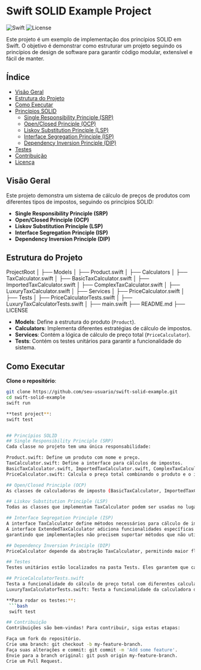 # **Swift SOLID Example Project**

![Swift](https://img.shields.io/badge/Swift-5.8-orange)
![License](https://img.shields.io/badge/license-MIT-blue.svg)

Este projeto é um exemplo de implementação dos princípios SOLID em Swift. O objetivo é demonstrar como estruturar um projeto seguindo os princípios de design de software para garantir código modular, extensível e fácil de manter.

## **Índice**

- [Visão Geral](#visão-geral)
- [Estrutura do Projeto](#estrutura-do-projeto)
- [Como Executar](#como-executar)
- [Princípios SOLID](#princípios-solid)
  - [Single Responsibility Principle (SRP)](#single-responsibility-principle-srp)
  - [Open/Closed Principle (OCP)](#openclosed-principle-ocp)
  - [Liskov Substitution Principle (LSP)](#liskov-substitution-principle-lsp)
  - [Interface Segregation Principle (ISP)](#interface-segregation-principle-isp)
  - [Dependency Inversion Principle (DIP)](#dependency-inversion-principle-dip)
- [Testes](#testes)
- [Contribuição](#contribuição)
- [Licença](#licença)

## **Visão Geral**

Este projeto demonstra um sistema de cálculo de preços de produtos com diferentes tipos de impostos, seguindo os princípios SOLID:

- **Single Responsibility Principle (SRP)**
- **Open/Closed Principle (OCP)**
- **Liskov Substitution Principle (LSP)**
- **Interface Segregation Principle (ISP)**
- **Dependency Inversion Principle (DIP)**

## **Estrutura do Projeto**

ProjectRoot
│
├── Models
│   ├── Product.swift
│
├── Calculators
│   ├── TaxCalculator.swift
│   ├── BasicTaxCalculator.swift
│   ├── ImportedTaxCalculator.swift
│   ├── ComplexTaxCalculator.swift
│   ├── LuxuryTaxCalculator.swift
│
├── Services
│   ├── PriceCalculator.swift
│
├── Tests
│   ├── PriceCalculatorTests.swift
│   ├── LuxuryTaxCalculatorTests.swift
│
├── main.swift
├── README.md
├── LICENSE



- **Models**: Define a estrutura do produto (`Product`).
- **Calculators**: Implementa diferentes estratégias de cálculo de impostos.
- **Services**: Contém a lógica de cálculo de preço total (`PriceCalculator`).
- **Tests**: Contém os testes unitários para garantir a funcionalidade do sistema.

## **Como Executar**

**Clone o repositório**:

   ```bash
   git clone https://github.com/seu-usuario/swift-solid-example.git
   cd swift-solid-example
   swift run
   
**test project**: 
   swift test


## Princípios SOLID
## Single Responsibility Principle (SRP)
Cada classe no projeto tem uma única responsabilidade:

Product.swift: Define um produto com nome e preço.
TaxCalculator.swift: Define a interface para cálculos de impostos.
BasicTaxCalculator.swift, ImportedTaxCalculator.swift, ComplexTaxCalculator.swift, LuxuryTaxCalculator.swift: Implementam diferentes estratégias de cálculo de impostos.
PriceCalculator.swift: Calcula o preço total combinando o produto e o imposto.

## Open/Closed Principle (OCP)
As classes de calculadoras de imposto (BasicTaxCalculator, ImportedTaxCalculator, etc.) podem ser estendidas sem modificar as classes existentes. Novas estratégias de cálculo de impostos podem ser adicionadas criando novas classes que implementam TaxCalculator.

## Liskov Substitution Principle (LSP)
Todas as classes que implementam TaxCalculator podem ser usadas no lugar uma da outra sem alterar a funcionalidade do PriceCalculator.

## Interface Segregation Principle (ISP)
A interface TaxCalculator define métodos necessários para cálculo de impostos. 
A interface ExtendedTaxCalculator adiciona funcionalidades específicas adicionais,
garantindo que implementações não precisem suportar métodos que não utilizam.

## Dependency Inversion Principle (DIP)
PriceCalculator depende da abstração TaxCalculator, permitindo maior flexibilidade e desacoplamento.

## Testes
Testes unitários estão localizados na pasta Tests. Eles garantem que cada componente funciona conforme esperado:

## PriceCalculatorTests.swift
Testa a funcionalidade do cálculo de preço total com diferentes calculadoras de impostos.
LuxuryTaxCalculatorTests.swift: Testa a funcionalidade da calculadora de imposto de luxo.

**Para rodar os testes:**:
    ```bash
    swift test

## Contribuição
Contribuições são bem-vindas! Para contribuir, siga estas etapas:

Faça um fork do repositório.
Crie uma branch: git checkout -b my-feature-branch.
Faça suas alterações e commit: git commit -m 'Add some feature'.
Envie para a branch original: git push origin my-feature-branch.
Crie um Pull Request.

